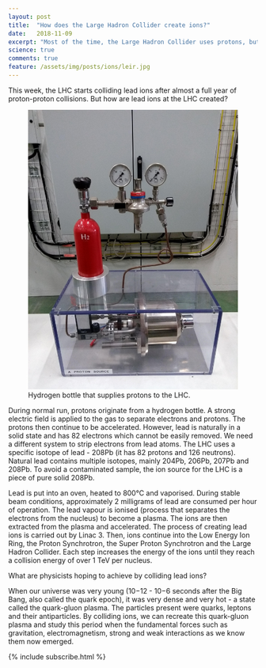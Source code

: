 ```yaml
---
layout: post
title:  "How does the Large Hadron Collider create ions?"
date:   2018-11-09
excerpt: "Most of the time, the Large Hadron Collider uses protons, but for two weeks every year, it makes heavy ions collide with each other. How do they actually create these ions?"
science: true
comments: true
feature: /assets/img/posts/ions/leir.jpg
---
```



This week, the LHC starts colliding lead ions after almost a full year of proton-proton collisions. But how are lead ions at the LHC created? 

<figure><img src="/assets/img/posts/ions/protons.jpg">
<figcaption> Hydrogen bottle that supplies protons to the LHC.  </figcaption> </figure>

During normal run, protons originate from a hydrogen bottle. A strong electric field is applied to the gas to separate electrons and protons. The protons then continue to be accelerated. However, lead is naturally in a solid state and has 82 electrons which cannot be easily removed. We need a different system to strip electrons from lead atoms. The LHC uses a specific isotope of lead - 208Pb (it has 82 protons and 126 neutrons). Natural lead contains multiple isotopes, mainly 204Pb, 206Pb, 207Pb and 208Pb. To avoid a contaminated sample, the ion source for the LHC is a piece of pure solid 208Pb. 

Lead is put into an oven, heated to 800°C and vaporised. During stable beam conditions, approximately 2 milligrams of lead are consumed per hour of operation. The lead vapour is ionised (process that separates the electrons from the nucleus) to become a plasma. The ions are then extracted from the plasma and accelerated. The process of creating lead ions is carried out by Linac 3. Then, ions continue into the Low Energy Ion Ring, the Proton Synchrotron, the Super Proton Synchrotron and the Large Hadron Collider. Each step increases the energy of the ions until they reach a collision energy of over 1 TeV per nucleus.


What are physicists hoping to achieve by colliding lead ions? 

When our universe was very young (10−12 - 10−6 seconds after the Big Bang, also called the quark epoch), it was very dense and very hot - a state called the quark-gluon plasma. The particles present were quarks, leptons and their antiparticles. By colliding ions, we can recreate this quark-gluon plasma and study this period when the fundamental forces such as gravitation, electromagnetism, strong and weak interactions as we know them now emerged.


{% include subscribe.html %}
